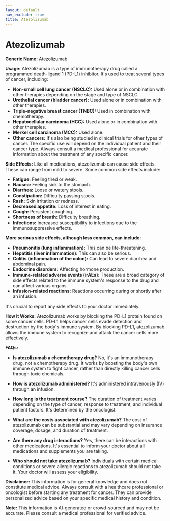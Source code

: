 ```yaml
---
layout: default
nav_exclude: true
title: Atezolizumab
---
```


# Atezolizumab

**Generic Name:** Atezolizumab

**Usage:** Atezolizumab is a type of immunotherapy drug called a programmed death-ligand 1 (PD-L1) inhibitor. It's used to treat several types of cancer, including:

* **Non-small cell lung cancer (NSCLC):**  Used alone or in combination with other therapies depending on the stage and type of NSCLC.
* **Urothelial cancer (bladder cancer):**  Used alone or in combination with other therapies.
* **Triple-negative breast cancer (TNBC):**  Used in combination with chemotherapy.
* **Hepatocellular carcinoma (HCC):**  Used alone or in combination with other therapies.
* **Merkel cell carcinoma (MCC):** Used alone.
* **Other cancers:**  It's also being studied in clinical trials for other types of cancer.  The specific use will depend on the individual patient and their cancer type.  Always consult a medical professional for accurate information about the treatment of any specific cancer.

**Side Effects:** Like all medications, atezolizumab can cause side effects.  These can range from mild to severe.  Some common side effects include:

* **Fatigue:** Feeling tired or weak.
* **Nausea:** Feeling sick to the stomach.
* **Diarrhea:** Loose or watery stools.
* **Constipation:** Difficulty passing stools.
* **Rash:** Skin irritation or redness.
* **Decreased appetite:** Loss of interest in eating.
* **Cough:**  Persistent coughing.
* **Shortness of breath:** Difficulty breathing.
* **Infections:** Increased susceptibility to infections due to the immunosuppressive effects.

**More serious side effects, although less common, can include:**

* **Pneumonitis (lung inflammation):**  This can be life-threatening.
* **Hepatitis (liver inflammation):**  This can also be serious.
* **Colitis (inflammation of the colon):**  Can lead to severe diarrhea and abdominal pain.
* **Endocrine disorders:** Affecting hormone production.
* **Immune-related adverse events (irAEs):** These are a broad category of side effects related to the immune system's response to the drug and can affect various organs.
* **Infusion-related reactions:** Reactions occurring during or shortly after an infusion.

It's crucial to report any side effects to your doctor immediately.

**How it Works:** Atezolizumab works by blocking the PD-L1 protein found on some cancer cells.  PD-L1 helps cancer cells evade detection and destruction by the body's immune system. By blocking PD-L1, atezolizumab allows the immune system to recognize and attack the cancer cells more effectively.

**FAQs:**

* **Is atezolizumab a chemotherapy drug?** No, it's an immunotherapy drug, not a chemotherapy drug.  It works by boosting the body's own immune system to fight cancer, rather than directly killing cancer cells through toxic chemicals.

* **How is atezolizumab administered?** It's administered intravenously (IV) through an infusion.

* **How long is the treatment course?** The duration of treatment varies depending on the type of cancer, response to treatment, and individual patient factors. It's determined by the oncologist.

* **What are the costs associated with atezolizumab?** The cost of atezolizumab can be substantial and may vary depending on insurance coverage, dosage, and duration of treatment.

* **Are there any drug interactions?**  Yes, there can be interactions with other medications.  It's essential to inform your doctor about all medications and supplements you are taking.

* **Who should not take atezolizumab?**  Individuals with certain medical conditions or severe allergic reactions to atezolizumab should not take it. Your doctor will assess your eligibility.


**Disclaimer:** This information is for general knowledge and does not constitute medical advice.  Always consult with a healthcare professional or oncologist before starting any treatment for cancer. They can provide personalized advice based on your specific medical history and condition.


**Note:** This information is AI-generated or crowd-sourced and may not be accurate. Please consult a medical professional for verified advice.